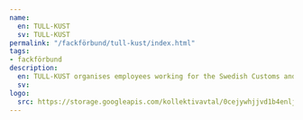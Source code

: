 ```yaml
---
name:
  en: TULL-KUST
  sv: TULL-KUST
permalink: "/fackförbund/tull-kust/index.html"
tags:
- fackförbund
description:
  en: TULL-KUST organises employees working for the Swedish Customs and Swedish Coastguard.
  sv:
logo:
  src: https://storage.googleapis.com/kollektivavtal/0cejywhjjvd1b4enljqvulopvzfj
---
```

